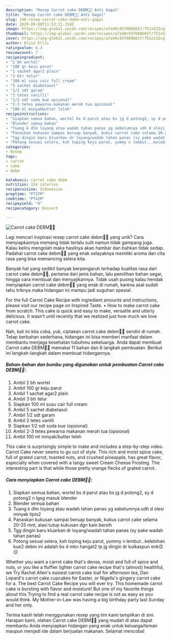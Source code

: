 ```yaml
---
description: "Resep Carrot cake DEBM🥕🍰 Anti Gagal"
title: "Resep Carrot cake DEBM🥕🍰 Anti Gagal"
slug: 146-resep-carrot-cake-debm-anti-gagal
date: 2020-09-08T11:53:21.310Z
image: https://img-global.cpcdn.com/recipes/a7a40c93f660b65f/751x532cq70/carrot-cake-debm🥕🍰-foto-resep-utama.jpg
thumbnail: https://img-global.cpcdn.com/recipes/a7a40c93f660b65f/751x532cq70/carrot-cake-debm🥕🍰-foto-resep-utama.jpg
cover: https://img-global.cpcdn.com/recipes/a7a40c93f660b65f/751x532cq70/carrot-cake-debm🥕🍰-foto-resep-utama.jpg
author: Elsie Ellis
ratingvalue: 4.3
reviewcount: 7
recipeingredient:
- "2 bh wortel"
- "100 gr keju parut"
- "1 sachet agar2 plain"
- "3 btr telur"
- "100 ml susu cair full cream"
- "5 sachet diabetasol"
- "1/2 sdt garam"
- "2 tetes vanilli"
- "1/2 sdt soda kue opsional"
- "2-3 tetes pewarna makanan merah tua opsional"
- "100 ml minyakbutter leleh"
recipeinstructions:
- "Siapkan semua bahan, wortel bs d parut atau bs jg d potong2, sy d potong2 n lgsg masuk blender"
- "Blender semua bahan"
- "Tuang k dlm loyang atau wadah tahan panas yg sebelumnya udh d olesi minyak tipis2"
- "Panaskan kukusan sampai beruap banyak, kukus carrot cake selama 20-25 mnt, alasi tutup kukusan dgn kain bersih"
- "Tgg dingin baru kluarkan dr loyang/wadah tahan panas (sy pake wadah tahan panas)"
- "Potong sesuai selera, ksh toping keju parut, yummy n lembut...kelebihan kue2 debm ini adalah bs d mkn hangat2 tp jg dingin dr kulkaspun enk😊😉"
categories:
- Resep
tags:
- carrot
- cake
- debm

katakunci: carrot cake debm 
nutrition: 154 calories
recipecuisine: Indonesian
preptime: "PT37M"
cooktime: "PT42M"
recipeyield: "4"
recipecategory: Dessert

---
```



![Carrot cake DEBM🥕🍰](https://img-global.cpcdn.com/recipes/a7a40c93f660b65f/751x532cq70/carrot-cake-debm🥕🍰-foto-resep-utama.jpg)

Lagi mencari inspirasi resep carrot cake debm🥕🍰 yang unik? Cara menyiapkannya memang tidak terlalu sulit namun tidak gampang juga. Kalau keliru mengolah maka hasilnya akan hambar dan bahkan tidak sedap. Padahal carrot cake debm🥕🍰 yang enak selayaknya memiliki aroma dan cita rasa yang bisa memancing selera kita.

Banyak hal yang sedikit banyak berpengaruh terhadap kualitas rasa dari carrot cake debm🥕🍰, pertama dari jenis bahan, lalu pemilihan bahan segar, hingga cara membuat dan menyajikannya. Tidak usah pusing kalau hendak menyiapkan carrot cake debm🥕🍰 yang enak di rumah, karena asal sudah tahu triknya maka hidangan ini mampu jadi suguhan spesial.

For the full Carrot Cake Recipe with ingredient amounts and instructions, please visit our recipe page on Inspired Taste. • How to make carrot cake from scratch. This cake is quick and easy to make, versatile and utterly delicious. It wasn&#39;t until recently that we realized just how much we love carrot cake.


Nah, kali ini kita coba, yuk, ciptakan carrot cake debm🥕🍰 sendiri di rumah. Tetap berbahan sederhana, hidangan ini bisa memberi manfaat dalam membantu menjaga kesehatan tubuhmu sekeluarga. Anda dapat membuat Carrot cake DEBM🥕🍰 memakai 11 bahan dan 6 langkah pembuatan. Berikut ini langkah-langkah dalam membuat hidangannya.

<!--inarticleads1-->

##### Bahan-bahan dan bumbu yang digunakan untuk pembuatan Carrot cake DEBM🥕🍰:

1. Ambil 2 bh wortel
1. Ambil 100 gr keju parut
1. Ambil 1 sachet agar2 plain
1. Ambil 3 btr telur
1. Siapkan 100 ml susu cair full cream
1. Ambil 5 sachet diabetasol
1. Ambil 1/2 sdt garam
1. Ambil 2 tetes vanilli
1. Siapkan 1/2 sdt soda kue (opsional)
1. Ambil 2-3 tetes pewarna makanan merah tua (opsional)
1. Ambil 100 ml minyak/butter leleh


This cake is surprisingly simple to make and includes a step-by-step video. Carrot Cake never seems to go out of style. This rich and moist spice cake, full of grated carrot, toasted nuts, and crushed pineapple, has great flavor, especially when covered with a tangy sweet Cream Cheese Frosting. The interesting part is that while those pretty orange flecks of grated carrot. 

<!--inarticleads2-->

##### Cara menyiapkan Carrot cake DEBM🥕🍰:

1. Siapkan semua bahan, wortel bs d parut atau bs jg d potong2, sy d potong2 n lgsg masuk blender
1. Blender semua bahan
1. Tuang k dlm loyang atau wadah tahan panas yg sebelumnya udh d olesi minyak tipis2
1. Panaskan kukusan sampai beruap banyak, kukus carrot cake selama 20-25 mnt, alasi tutup kukusan dgn kain bersih
1. Tgg dingin baru kluarkan dr loyang/wadah tahan panas (sy pake wadah tahan panas)
1. Potong sesuai selera, ksh toping keju parut, yummy n lembut...kelebihan kue2 debm ini adalah bs d mkn hangat2 tp jg dingin dr kulkaspun enk😊😉


Whether you want a carrot cake that&#39;s dense, moist and full of spice and nuts, or you like a fluffier lighter carrot cake recipe that&#39;s (almost) healthful, we Try Rachel Allen&#39;s easiest carrot cake loaf for afternoon tea, Dan Lepard&#39;s carrot cake cupcakes for Easter, or Nigella&#39;s gingery carrot cake for a. The best Carrot Cake Recipe you will ever try. This homemade carrot cake is bursting with flavor and moisture! But one of my favorite things about this Trying to find a real carrot cake recipe is not as easy as you would think. My Mother-in-Law was having a big birthday party last Sunday and her only. 

Terima kasih telah menggunakan resep yang tim kami tampilkan di sini. Harapan kami, olahan Carrot cake DEBM🥕🍰 yang mudah di atas dapat membantu Anda menyiapkan hidangan yang enak untuk keluarga/teman maupun menjadi ide dalam berjualan makanan. Selamat mencoba!
